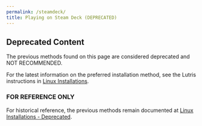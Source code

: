 ```yaml
---
permalink: /steamdeck/
title: Playing on Steam Deck (DEPRECATED)
---
```


## Deprecated Content
The previous methods found on this page are considered deprecated and NOT RECOMMENDED. 
 
For the latest information on the preferred installation method, see the Lutris instructions in [Linux Installations](../linux/).

### FOR REFERENCE ONLY

For historical reference, the previous methods remain documented at [Linux Installations - Deprecated](/linux-deprecated).
